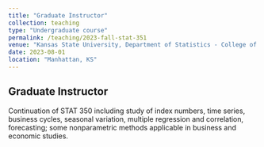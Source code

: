 ```yaml
---
title: "Graduate Instructor"
collection: teaching
type: "Undergraduate course"
permalink: /teaching/2023-fall-stat-351
venue: "Kansas State University, Department of Statistics - College of Business"
date: 2023-08-01
location: "Manhattan, KS"
---
```


<h2> Graduate Instructor </h2>

Continuation of STAT 350 including study of index numbers, time series, business cycles, seasonal variation, multiple regression and correlation, forecasting; some nonparametric methods applicable in business and economic studies.
